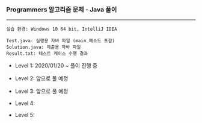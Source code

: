 ### Programmers 알고리즘 문제 - Java 풀이
***
    실습 환경: Windows 10 64 bit, IntelliJ IDEA
    
    Test.java: 실행용 자바 파일 (main 메소드 포함)  
    Solution.java: 제출용 자바 파일  
    Result.txt: 테스트 케이스 수행 결과  

* Level 1: 2020/01/20 ~ 풀이 진행 중  

* Level 2: 앞으로 풀 예정  

* Level 3: 앞으로 풀 예정  

* Level 4:  

* Level 5:  
